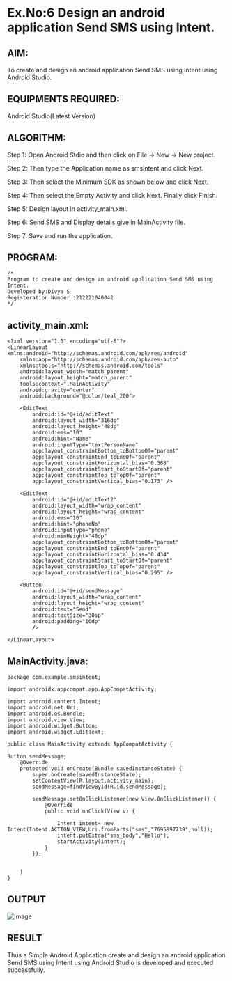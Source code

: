 
# Ex.No:6 Design an android application Send SMS using Intent.


## AIM:

To create and design an android application Send SMS using Intent using Android Studio.

## EQUIPMENTS REQUIRED:

Android Studio(Latest Version)

## ALGORITHM:

Step 1: Open Android Stdio and then click on File -> New -> New project.

Step 2: Then type the Application name as smsintent and click Next. 

Step 3: Then select the Minimum SDK as shown below and click Next.

Step 4: Then select the Empty Activity and click Next. Finally click Finish.

Step 5: Design layout in activity_main.xml.

Step 6: Send SMS and Display details give in MainActivity file.

Step 7: Save and run the application.

## PROGRAM:
```
/*
Program to create and design an android application Send SMS using Intent.
Developed by:Divya S
Registeration Number :212221040042
*/
```
## activity_main.xml:
```
<?xml version="1.0" encoding="utf-8"?>
<LinearLayout xmlns:android="http://schemas.android.com/apk/res/android"
    xmlns:app="http://schemas.android.com/apk/res-auto"
    xmlns:tools="http://schemas.android.com/tools"
    android:layout_width="match_parent"
    android:layout_height="match_parent"
    tools:context=".MainActivity"
    android:gravity="center"
    android:background="@color/teal_200">

    <EditText
        android:id="@+id/editText"
        android:layout_width="316dp"
        android:layout_height="48dp"
        android:ems="10"
        android:hint="Name"
        android:inputType="textPersonName"
        app:layout_constraintBottom_toBottomOf="parent"
        app:layout_constraintEnd_toEndOf="parent"
        app:layout_constraintHorizontal_bias="0.368"
        app:layout_constraintStart_toStartOf="parent"
        app:layout_constraintTop_toTopOf="parent"
        app:layout_constraintVertical_bias="0.173" />

    <EditText
        android:id="@+id/editText2"
        android:layout_width="wrap_content"
        android:layout_height="wrap_content"
        android:ems="10"
        android:hint="phoneNo"
        android:inputType="phone"
        android:minHeight="48dp"
        app:layout_constraintBottom_toBottomOf="parent"
        app:layout_constraintEnd_toEndOf="parent"
        app:layout_constraintHorizontal_bias="0.434"
        app:layout_constraintStart_toStartOf="parent"
        app:layout_constraintTop_toTopOf="parent"
        app:layout_constraintVertical_bias="0.295" />

    <Button
        android:id="@+id/sendMessage"
        android:layout_width="wrap_content"
        android:layout_height="wrap_content"
        android:text="Send"
        android:textSize="30sp"
        android:padding="10dp"
        />

</LinearLayout>
```
## MainActivity.java:
```
package com.example.smsintent;

import androidx.appcompat.app.AppCompatActivity;

import android.content.Intent;
import android.net.Uri;
import android.os.Bundle;
import android.view.View;
import android.widget.Button;
import android.widget.EditText;

public class MainActivity extends AppCompatActivity {

Button sendMessage;
    @Override
    protected void onCreate(Bundle savedInstanceState) {
        super.onCreate(savedInstanceState);
        setContentView(R.layout.activity_main);
        sendMessage=findViewById(R.id.sendMessage);

        sendMessage.setOnClickListener(new View.OnClickListener() {
            @Override
            public void onClick(View v) {

                Intent intent= new Intent(Intent.ACTION_VIEW,Uri.fromParts("sms","7695897739",null));
                intent.putExtra("sms_body","Hello");
                startActivity(intent);
            }
        });


    }
}
```

## OUTPUT
![image](https://github.com/divz2711/smsintent/assets/121245222/53151f8e-96f7-4dc7-88bd-c5e2c9c0f80f)



## RESULT
Thus a Simple Android Application create and design an android application Send SMS using Intent using Android Studio is developed and executed successfully.
